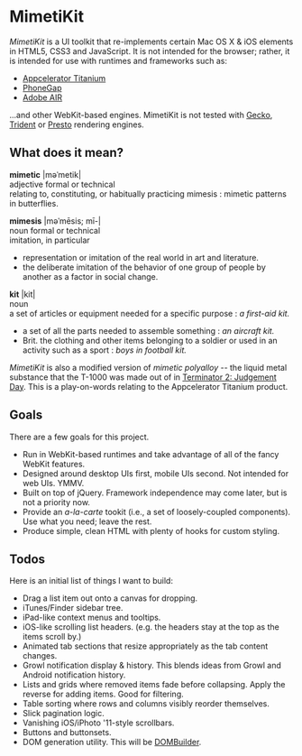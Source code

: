 # MimetiKit

_MimetiKit_ is a UI toolkit that re-implements certain Mac OS X & iOS elements in HTML5, CSS3 and JavaScript. It is not intended for the browser; rather, it is intended for use with runtimes and frameworks such as:

* [Appcelerator Titanium](http://appcelerator.com)
* [PhoneGap](http://phonegap.com)
* [Adobe AIR](http://adobe.com/air)

...and other WebKit-based engines. MimetiKit is not tested with [Gecko](http://en.wikipedia.org/wiki/Gecko_%28layout_engine%29), [Trident](http://en.wikipedia.org/wiki/Trident_%28layout_engine%29) or [Presto](http://en.wikipedia.org/wiki/Presto_%28layout_engine%29) rendering engines.


## What does it mean?

**mimetic** |məˈmetik|  
adjective formal or technical  
relating to, constituting, or habitually practicing mimesis : mimetic patterns in butterflies.  

**mimesis** |məˈmēsis; mī-|  
noun formal or technical  
imitation, in particular  
- representation or imitation of the real world in art and literature.  
- the deliberate imitation of the behavior of one group of people by another as a factor in social change.  

**kit** |kit|  
noun  
a set of articles or equipment needed for a specific purpose : _a first-aid kit._  
- a set of all the parts needed to assemble something : _an aircraft kit._  
- Brit. the clothing and other items belonging to a soldier or used in an activity such as a sport : _boys in football kit._  

_MimetiKit_ is also a modified version of _mimetic polyalloy_ -- the liquid metal substance that the T-1000 was made out of in [Terminator 2: Judgement Day](http://www.imdb.com/title/tt0103064/). This is a play-on-words relating to the Appcelerator Titanium product.


## Goals

There are a few goals for this project.

* Run in WebKit-based runtimes and take advantage of all of the fancy WebKit features.
* Designed around desktop UIs first, mobile UIs second. Not intended for web UIs. YMMV.
* Built on top of jQuery. Framework independence may come later, but is not a priority now.
* Provide an _a-la-carte_ tookit (i.e., a set of loosely-coupled components). Use what you need; leave the rest.
* Produce simple, clean HTML with plenty of hooks for custom styling.


## Todos

Here is an initial list of things I want to build:

* Drag a list item out onto a canvas for dropping.
* iTunes/Finder sidebar tree.
* iPad-like context menus and tooltips.
* iOS-like scrolling list headers. (e.g. the headers stay at the top as the items scroll by.)
* Animated tab sections that resize appropriately as the tab content changes.
* Growl notification display & history. This blends ideas from Growl and Android notification history.
* Lists and grids where removed items fade before collapsing. Apply the reverse for adding items. Good for filtering.
* Table sorting where rows and columns visibly reorder themselves.
* Slick pagination logic.
* Vanishing iOS/iPhoto '11-style scrollbars.
* Buttons and buttonsets.
* DOM generation utility. This will be [DOMBuilder](http://github.com/skyzyx/dombuilder).
